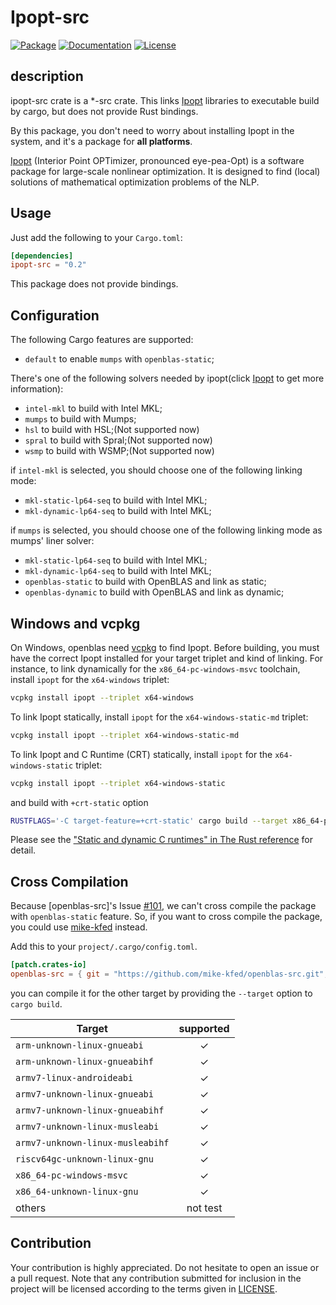 # Ipopt-src

[![Package][package-img]][package-url] [![Documentation][documentation-img]][documentation-url] [![License][license-img]][license-url]

## description

ipopt-src crate is a *-src crate. This links [Ipopt] libraries to executable build by cargo, but does not provide Rust bindings.

By this package, you don't need to worry about installing Ipopt in the system, and it's a package for **all platforms**.

[Ipopt] (Interior Point OPTimizer, pronounced eye-pea-Opt) is a software package for large-scale nonlinear optimization. It is designed to find (local) solutions of mathematical optimization problems of the NLP.

## Usage

Just add the following to your `Cargo.toml`:

```toml
[dependencies]
ipopt-src = "0.2"
```

This package does not provide bindings.

## Configuration

The following Cargo features are supported:

* `default` to enable `mumps` with `openblas-static`;

There's one of the following solvers needed by ipopt(click [Ipopt] to get more information):

* `intel-mkl` to build with Intel MKL;
* `mumps` to build with Mumps;
* `hsl` to build with HSL;(Not supported now)
* `spral` to build with Spral;(Not supported now)
* `wsmp` to build with WSMP;(Not supported now)

if `intel-mkl` is selected, you should choose one of the following linking mode:

* `mkl-static-lp64-seq` to build with Intel MKL;
* `mkl-dynamic-lp64-seq` to build with Intel MKL;

if `mumps` is selected, you should choose one of the following linking mode as mumps' liner solver:

* `mkl-static-lp64-seq` to build with Intel MKL;
* `mkl-dynamic-lp64-seq` to build with Intel MKL;
* `openblas-static` to build with OpenBLAS and link as static;
* `openblas-dynamic` to build with OpenBLAS and link as dynamic;

## Windows and vcpkg

On Windows, openblas need [vcpkg] to find Ipopt. Before building, you must have the correct Ipopt installed for your target triplet and kind of linking. For instance, to link dynamically for the `x86_64-pc-windows-msvc` toolchain, install  `ipopt` for the `x64-windows` triplet:

```sh
vcpkg install ipopt --triplet x64-windows
```

To link Ipopt statically, install `ipopt` for the `x64-windows-static-md` triplet:

```sh
vcpkg install ipopt --triplet x64-windows-static-md
```

To link Ipopt and C Runtime (CRT) statically, install `ipopt` for the `x64-windows-static` triplet:

```sh
vcpkg install ipopt --triplet x64-windows-static
```

and build with `+crt-static` option

```sh
RUSTFLAGS='-C target-feature=+crt-static' cargo build --target x86_64-pc-windows-msvc
```

Please see the ["Static and dynamic C runtimes" in The Rust reference](https://doc.rust-lang.org/reference/linkage.html#static-and-dynamic-c-runtimes) for detail.

## Cross Compilation

Because [openblas-src]'s Issue [#101](https://github.com/blas-lapack-rs/openblas-src/issues/101), we can't cross compile the package with `openblas-static` feature. So, if you want to cross compile the package, you could use [mike-kfed](https://github.com/mike-kfed/openblas-src/tree/arm-cross-compile) instead.

Add this to your `project/.cargo/config.toml`.

```toml
[patch.crates-io]
openblas-src = { git = "https://github.com/mike-kfed/openblas-src.git", branch = "arm-cross-compile" }
```

you can compile it for the other target by providing the `--target` option to `cargo build`.

| Target                               |  supported  |
|--------------------------------------|:-----------:|
| `arm-unknown-linux-gnueabi`          | ✓   |
| `arm-unknown-linux-gnueabihf`        | ✓   |
| `armv7-linux-androideabi`            | ✓   |
| `armv7-unknown-linux-gnueabi`        | ✓   |
| `armv7-unknown-linux-gnueabihf`      | ✓   |
| `armv7-unknown-linux-musleabi`       | ✓   |
| `armv7-unknown-linux-musleabihf`     | ✓   |
| `riscv64gc-unknown-linux-gnu`        | ✓   |
| `x86_64-pc-windows-msvc`              | ✓   |
| `x86_64-unknown-linux-gnu`           | ✓   |
| others                               | not test   |

## Contribution

Your contribution is highly appreciated. Do not hesitate to open an issue or a
pull request. Note that any contribution submitted for inclusion in the project
will be licensed according to the terms given in [LICENSE](license-url).

[Ipopt]: https://github.com/coin-or/Ipopt

[vcpkg]: https://github.com/Microsoft/vcpkg

[documentation-img]: https://docs.rs/ipopt-src/badge.svg
[documentation-url]: https://docs.rs/ipopt-src
[package-img]: https://img.shields.io/crates/v/ipopt-src.svg
[package-url]: https://crates.io/crates/ipopt-src
[license-img]: https://img.shields.io/crates/l/ipopt-src.svg
[license-url]: https://github.com/Maroon502/ipopt-src/blob/master/LICENSE.md
